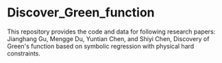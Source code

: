 # Discover_Green_function
This repository provides the code and data for following research papers:
Jianghang Gu, Mengge Du, Yuntian Chen, and Shiyi Chen, Discovery of Green's function based on symbolic regression with physical hard constraints.
